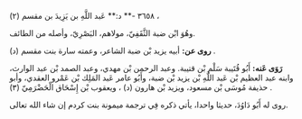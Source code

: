 ٣٦٥٨ -** د:** عَبد اللَّهِ بن يَزِيدَ بن مقسم (٢) ،

وهُوَ ابْن ضبة الثَّقَفِيّ، مولاهم، البَصْرِيّ، وأصله من الطائف.

**روى عن:** أبيه يزيد بْن ضبة الشاعر، وعمته سارة بنت مقسم (د) .

**رَوَى عَنه:** أَبُو قُتَيبة سَلْم بْن قتيبة. وعبد الرحمن بْن مهدي، وعبد الصمد بْن عبد الوارث، وابنه عبد العظيم بْن عَبد اللَّهِ بْن يزيد بْن ضبة، وأَبُو عامر عَبد المَلِك بْن عَمْرو العقدي، وأبو حذيفة مُوسَى بْن مسعود، ويزيد بْن هارون (د) ، ويعقوب بْن إِسْحَاق الْحَضْرَمِيّ (٣) .

روى له أَبُو دَاوُدَ، حديثا واحدا، يأتي ذكره فِي ترجمة ميمونة بنت كردم إن شاء الله تعالى.